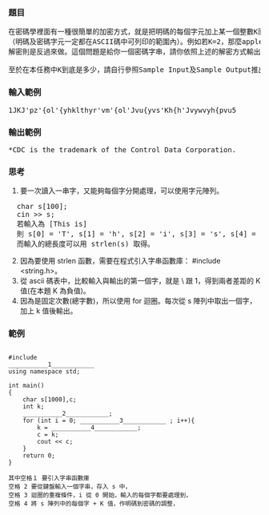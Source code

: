 ### 題目
<pre>
在密碼學裡面有一種很簡單的加密方式，就是把明碼的每個字元加上某一個整數K而得到密碼的字元
（明碼及密碼字元一定都在ASCII碼中可列印的範圍內）。例如若K=2，那麼apple經過加密後就變成crrng了。
解密則是反過來做。這個問題是給你一個密碼字串，請你依照上述的解密方式輸出明碼。

至於在本任務中K到底是多少，請自行參照Sample Input及Sample Output推出來吧！相當簡單的。
</pre>
### 輸入範例
<pre>
1JKJ'pz'{ol'{yhklthyr'vm'{ol'Jvu{yvs'Kh{h'Jvywvyh{pvu5
</pre>
### 輸出範例
<pre>
*CDC is the trademark of the Control Data Corporation.
</pre>
### 思考
1. 要一次讀入一串字，又能夠每個字分開處理，可以使用字元陣列。
<pre>
  char s[100];
  cin >> s;
  若輸入為 [This is]
  則 s[0] = 'T', s[1] = 'h', s[2] = 'i', s[3] = 's', s[4] = ' ', s[5] = 'i', s[6] = 's'
  而輸入的總長度可以用 strlen(s) 取得。
</pre>
2. 因為要使用 strlen 函數，需要在程式引入字串函數庫： #include <string.h>。
3. 從 ascii 碼表中，比較輸入與輸出的第一個字，就是 \ 跟 1，得到兩者差距的 K 值(在本題 K 為負值)。
4. 因為是固定次數(總字數)，所以使用 for 迴圈。每次從 s 陣列中取出一個字，加上 k 值後輸出。
### 範例
<pre><code>
#include <iostream>
___________1____________
using namespace std;

int main()
{
    char s[1000],c;
    int k;
    ___________2____________;
    for (int i = 0; ___________3____________ ; i++){
        k = ___________4____________;
        c = k;
        cout << c;
    }
    return 0;
}

其中空格１ 要引入字串函數庫
空格 2 要從鍵盤輸入一個字串，存入 s 中，
空格 3 迴圈的重複條件，i 從 0 開始，輸入的每個字都要處理到，
空格 4 將 s 陣列中的每個字 + K 值，作明碼到密碼的調整，
</code></pre>
